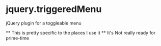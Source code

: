 jquery.triggeredMenu
====================

jQuery plugin for a toggleable menu

** This is pretty specific to the places I use it
** It's Not really ready for prime-time